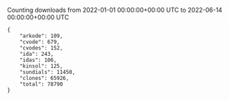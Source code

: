 
Counting downloads from 2022-01-01 00:00:00+00:00 UTC to 2022-06-14 00:00:00+00:00 UTC

```
{
    "arkode": 109,
    "cvode": 679,
    "cvodes": 152,
    "ida": 243,
    "idas": 106,
    "kinsol": 125,
    "sundials": 11450,
    "clones": 65926,
    "total": 78790
}
```
